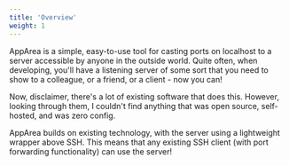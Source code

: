 ```yaml
---
title: 'Overview'
weight: 1
---
```


AppArea is a simple, easy-to-use tool for casting ports on localhost to a
server accessible by anyone in the outside world. Quite often, when
developing, you'll have a listening server of some sort that you need to show
to a colleague, or a friend, or a client - now you can!

Now, disclaimer, there's a lot of existing software that does this. However,
looking through them, I couldn't find anything that was open source,
self-hosted, and was zero config.

AppArea builds on existing technology, with the server using a lightweight
wrapper above SSH. This means that any existing SSH client (with port
forwarding functionality) can use the server!
